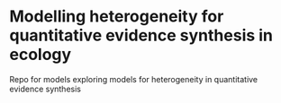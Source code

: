 # Modelling heterogeneity for quantitative evidence synthesis in ecology

Repo for models exploring models for heterogeneity in quantitative evidence synthesis
